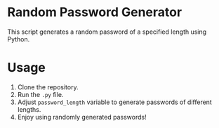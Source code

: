 # Random Password Generator

This script generates a random password of a specified length using Python.

# Usage

1. Clone the repository.
2. Run the `.py` file.
3. Adjust `password_length` variable to generate passwords of different lengths.
4. Enjoy using randomly generated passwords!
